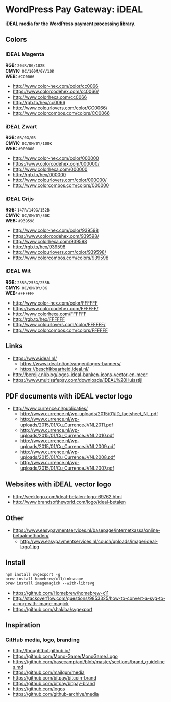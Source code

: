 # WordPress Pay Gateway: iDEAL

**iDEAL media for the WordPress payment processing library.**

## Colors

### iDEAL Magenta

**RGB:** `204R/0G/102B`  
**CMYK:** `0C/100M/0Y/10K`  
**WEB:** `#CC0066`

*	http://www.color-hex.com/color/cc0066
*	https://www.colorcodehex.com/cc0066/
*	http://www.colorhexa.com/cc0066
*	http://rgb.to/hex/cc0066
*	http://www.colourlovers.com/color/CC0066/
*	http://www.colorcombos.com/colors/CC0066

### iDEAL Zwart

**RGB:** `0R/0G/0B`  
**CMYK:** `0C/0M/0Y/100K`  
**WEB:** `#000000`

*	http://www.color-hex.com/color/000000
*	https://www.colorcodehex.com/000000/
*	http://www.colorhexa.com/000000
*	http://rgb.to/hex/000000
*	http://www.colourlovers.com/color/000000/
*	http://www.colorcombos.com/colors/000000

### iDEAL Grijs

**RGB:** `147R/149G/152B`  
**CMYK:** `0C/0M/0Y/50K`  
**WEB:** `#939598`

*	http://www.color-hex.com/color/939598
*	https://www.colorcodehex.com/939598/
*	http://www.colorhexa.com/939598
*	http://rgb.to/hex/939598
*	http://www.colourlovers.com/color/939598/
*	http://www.colorcombos.com/colors/939598

### iDEAL Wit

**RGB:** `255R/255G/255B`  
**CMYK:** `0C/0M/0Y/0K`  
**WEB:** `#FFFFFF`

*	http://www.color-hex.com/color/FFFFFF
*	https://www.colorcodehex.com/FFFFFF/
*	http://www.colorhexa.com/FFFFFF
*	http://rgb.to/hex/FFFFFF
*	http://www.colourlovers.com/color/FFFFFF/
*	http://www.colorcombos.com/colors/FFFFFF


## Links

*	https://www.ideal.nl/
	*	https://www.ideal.nl/ontvangen/logos-banners/
	*	https://beschikbaarheid.ideal.nl/
*	http://bereijk.nl/blog/logos-ideal-banken-icons-vector-en-meer
*	https://www.multisafepay.com/downloads/iDEAL%20Huisstijl

## PDF documents with iDEAL vector logo

*	http://www.currence.nl/publicaties/
	*	http://www.currence.nl/wp-uploads/2015/01/iD_factsheet_NL.pdf
	*	http://www.currence.nl/wp-uploads/2015/01/Cu_CurrenceJVNL2011.pdf
	*	http://www.currence.nl/wp-uploads/2015/01/Cu_CurrenceJVNL2010.pdf
	*	http://www.currence.nl/wp-uploads/2015/01/Cu_CurrenceJVNL2009.pdf
	*	http://www.currence.nl/wp-uploads/2015/01/Cu_CurrenceJVNL2008.pdf
	*	http://www.currence.nl/wp-uploads/2015/01/Cu_CurrenceJVNL2007.pdf


## Websites with iDEAL vector logo

*	http://seeklogo.com/ideal-betalen-logo-69762.html
*	http://www.brandsoftheworld.com/logo/ideal-betalen


## Other

*	https://www.easypaymentservices.nl/basepage/internetkassa/online-betaalmethoden/
	*	http://www.easypaymentservices.nl/couch/uploads/image/ideal-logo1.jpg


## Install

```shell
npm install svgexport -g
brew install homebrew/x11/inkscape
brew install imagemagick --with-librsvg
```

*	https://github.com/Homebrew/homebrew-x11
*	http://stackoverflow.com/questions/9853325/how-to-convert-a-svg-to-a-png-with-image-magick
*	https://github.com/shakiba/svgexport


## Inspiration

### GitHub media, logo, branding
*	http://thoughtbot.github.io/
*	https://github.com/Mono-Game/MonoGame.Logo
*	https://github.com/basecamp/api/blob/master/sections/brand_guidelines.md
*	https://github.com/mailgun/media
*	https://github.com/bitpay/bitcoin-brand
*	https://github.com/bitpay/bitpay-brand
*	https://github.com/logos
*	https://github.com/github-archive/media
